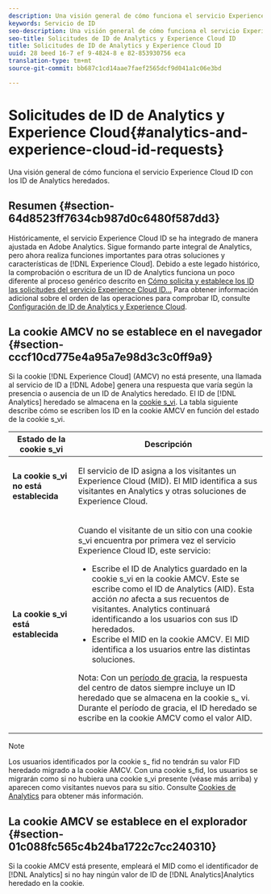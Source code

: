 ```yaml
---
description: Una visión general de cómo funciona el servicio Experience Cloud ID con los ID de Analytics heredados.
keywords: Servicio de ID
seo-description: Una visión general de cómo funciona el servicio Experience Cloud ID con los ID de Analytics heredados.
seo-title: Solicitudes de ID de Analytics y Experience Cloud ID
title: Solicitudes de ID de Analytics y Experience Cloud ID
uuid: 28 beed 16-7 ef 9-4824-8 e 82-853930756 eca
translation-type: tm+mt
source-git-commit: bb687c1cd14aae7faef2565dcf9d041a1c06e3bd

---
```



# Solicitudes de ID de Analytics y Experience Cloud{#analytics-and-experience-cloud-id-requests}

Una visión general de cómo funciona el servicio Experience Cloud ID con los ID de Analytics heredados.

## Resumen {#section-64d8523ff7634cb987d0c6480f587dd3}

Históricamente, el servicio Experience Cloud ID se ha integrado de manera ajustada en Adobe Analytics. Sigue formando parte integral de Analytics, pero ahora realiza funciones importantes para otras soluciones y características de [!DNL Experience Cloud]. Debido a este legado histórico, la comprobación o escritura de un ID de Analytics funciona un poco diferente al proceso genérico descrito en [Cómo solicita y establece los ID las solicitudes del servicio Experience Cloud ID…](../../mcvid-introduction/mcvid-id-request.md#concept-2caacebb1d244402816760e9b8bcef6a) Para obtener información adicional sobre el orden de las operaciones para comprobar ID, consulte [Configuración de ID de Analytics y Experience Cloud](../../mcvid-reference/mcvid-analytics-reference/mcvid-analytics-ids.md#concept-f381dd18ee184c6c8e48286937a161d6).

## La cookie AMCV no se establece en el navegador {#section-cccf10cd775e4a95a7e98d3c3c0ff9a9}

Si la cookie [!DNL Experience Cloud] (AMCV) no está presente, una llamada al servicio de ID a [!DNL Adobe] genera una respuesta que varía según la presencia o ausencia de un ID de Analytics heredado. El ID de [!DNL Analytics] heredado se almacena en la [cookie s_vi](https://marketing.adobe.com/resources/help/en_US/whitepapers/cookies/?f=cookies_analytics.html). La tabla siguiente describe cómo se escriben los ID en la cookie AMCV en función del estado de la cookie s_vi.

<table id="table_DC85FECE26DD424E841BA1059AF1E57F"> 
 <thead> 
  <tr> 
   <th colname="col1" class="entry"> Estado de la cookie s_vi </th> 
   <th colname="col2" class="entry"> Descripción </th> 
  </tr> 
 </thead>
 <tbody> 
  <tr> 
   <td colname="col1"> <p> <b> La cookie s_vi no está establecida</b> </p> </td> 
   <td colname="col2"> <p>El servicio de ID asigna a los visitantes un <span class="keyword">Experience Cloud</span> (MID). El MID identifica a sus visitantes en <span class="keyword">Analytics</span> y otras soluciones de <span class="keyword">Experience Cloud</span>. </p> </td> 
  </tr> 
  <tr> 
   <td colname="col1"> <p> <b>La cookie s_vi está establecida</b> </p> </td> 
   <td colname="col2"> <p>Cuando el visitante de un sitio con una cookie s_vi encuentra por primera vez el servicio Experience Cloud ID, este servicio: </p> 
    <ul id="ul_BE584810280D4874AF802A9247011787"> 
     <li id="li_AA395B09A3174AF78F3EC10053E2E4F5">Escribe el ID de <span class="keyword">Analytics</span> guardado en la cookie s_vi en la cookie AMCV. Este se escribe como el ID de <span class="keyword">Analytics</span> (AID). Esta acción <i>no</i> afecta a sus recuentos de visitantes. <span class="keyword"> Analytics</span> continuará identificando a los usuarios con sus ID heredados. </li> 
     <li id="li_8735DE21FEA542BA8024109B8FE1E2ED">Escribe el MID en la cookie AMCV. El MID identifica a los usuarios entre las distintas soluciones. </li> 
    </ul> <p> <p>Nota: Con un <a href="../../mcvid-reference/mcvid-analytics-reference/mcvid-grace-period.md" format="dita" scope="local"> período de gracia</a>, la respuesta del centro de datos siempre incluye un ID heredado que se almacena en la cookie s_ vi. Durante el período de gracia, el ID heredado se escribe en la cookie AMCV como el valor AID. </p> </p> </td> 
  </tr> 
 </tbody> 
</table>

>[!NOTE]
>
>Los usuarios identificados por la cookie s_ fid no tendrán su valor FID heredado migrado a la cookie AMCV. Con una cookie s_fid, los usuarios se migrarán como si no hubiera una cookie s_vi presente (véase más arriba) y aparecen como visitantes nuevos para su sitio. Consulte [Cookies de Analytics](https://marketing.adobe.com/resources/help/en_US/whitepapers/cookies/?f=cookies_analytics.html) para obtener más información.

## La cookie AMCV se establece en el explorador {#section-01c088fc565c4b24ba1722c7cc240310}

Si la cookie AMCV está presente,  empleará el MID como el identificador de [!DNL Analytics] si no hay ningún valor de ID de [!DNL Analytics]Analytics heredado en la cookie.
